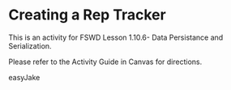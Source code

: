# Creating a Rep Tracker

This is an activity for FSWD Lesson 1.10.6- Data Persistance and Serialization.

Please refer to the Activity Guide in Canvas for directions.

easyJake

